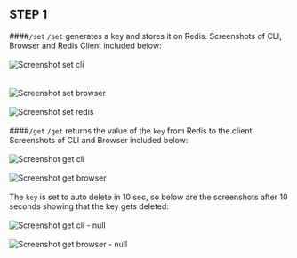 
## STEP 1

####`/set`
`/set` generates  a key and stores it on Redis. Screenshots of CLI, Browser and Redis Client included below:
    <br><br>
![Screenshot set cli](https://cloud.githubusercontent.com/assets/9297464/6850932/6867690a-d3b2-11e4-82c3-b81a6951e29a.png)
    <br><br>  
![Screenshot set browser](https://cloud.githubusercontent.com/assets/9297464/6850981/a158d74e-d3b2-11e4-971c-1a6f6a5dab13.png)
    <br><br>
![Screenshot set redis](https://cloud.githubusercontent.com/assets/9297464/6851577/5bc35d86-d3b6-11e4-9912-e4f726cfca57.png)
    <br><br>
####`/get`
`/get` returns the value of the `key` from Redis to the client. Screenshots of CLI and Browser included below:
<br><br>
![Screenshot get cli](https://cloud.githubusercontent.com/assets/9297464/6851316/b55beac2-d3b4-11e4-8f8f-1f9b7c170bb3.png)
<br><br>
![Screenshot get browser](https://cloud.githubusercontent.com/assets/9297464/6851319/b8f33262-d3b4-11e4-8ec1-1556fa90816c.png)
<br><br>
The `key` is set to auto delete in 10 sec, so below are the screenshots after 10 seconds showing that the key gets deleted: 
<br><br>
![Screenshot get cli - null](https://cloud.githubusercontent.com/assets/9297464/6851422/4f6d9a20-d3b5-11e4-931e-faafed954d82.png)
<br><br>
![Screenshot get browser - null](https://cloud.githubusercontent.com/assets/9297464/6851424/53efe742-d3b5-11e4-8620-59c1ec54cb5f.png)
